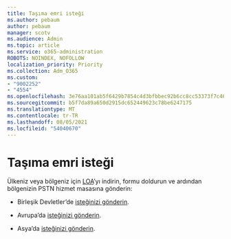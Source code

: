 ```yaml
---
title: Taşıma emri isteği
ms.author: pebaum
author: pebaum
manager: scotv
ms.audience: Admin
ms.topic: article
ms.service: o365-administration
ROBOTS: NOINDEX, NOFOLLOW
localization_priority: Priority
ms.collection: Adm_O365
ms.custom:
- "9002252"
- "4554"
ms.openlocfilehash: 3e76aa101ab5f6429b7854c4d3bfbbec92b6cc8cc53373f7c465ddf5320b3ba1
ms.sourcegitcommit: b5f7da89a650d2915dc652449623c78be6247175
ms.translationtype: MT
ms.contentlocale: tr-TR
ms.lasthandoff: 08/05/2021
ms.locfileid: "54040670"
---
```

# <a name="port-order-request"></a>Taşıma emri isteği

Ülkeniz veya bölgeniz için [LOA](https://docs.microsoft.com/microsoftteams/manage-phone-numbers-for-your-organization/manage-phone-numbers-for-your-organization#letters-of-authorization-loas-for-transferring-numbers)’yı indirin, formu doldurun ve ardından bölgenizin PSTN hizmet masasına gönderin:

- Birleşik Devletler’de [isteğinizi gönderin](mailto:ptn@microsoft.com).

- Avrupa’da [isteğinizi gönderin](mailto:ptneu@microsoft.com).

- Asya’da [isteğinizi gönderin](mailto:ptnapac@microsoft.com).
